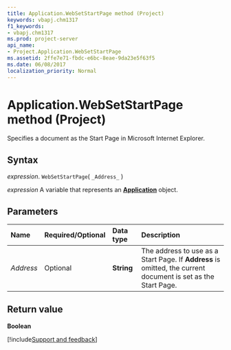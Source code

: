 ```yaml
---
title: Application.WebSetStartPage method (Project)
keywords: vbapj.chm1317
f1_keywords:
- vbapj.chm1317
ms.prod: project-server
api_name:
- Project.Application.WebSetStartPage
ms.assetid: 2ffe7e71-fbdc-e6bc-8eae-9da23e5f63f5
ms.date: 06/08/2017
localization_priority: Normal
---
```



# Application.WebSetStartPage method (Project)

Specifies a document as the Start Page in Microsoft Internet Explorer.


## Syntax

_expression_. `WebSetStartPage`( `_Address_` )

_expression_ A variable that represents an **[Application](Project.Application.md)** object.


## Parameters



|Name|Required/Optional|Data type|Description|
|:-----|:-----|:-----|:-----|
| _Address_|Optional|**String**|The address to use as a Start Page. If  **Address** is omitted, the current document is set as the Start Page.|

## Return value

 **Boolean**

[!include[Support and feedback](~/includes/feedback-boilerplate.md)]